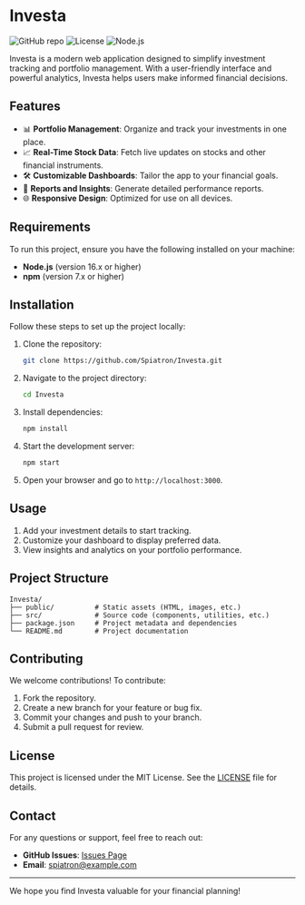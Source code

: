 
# Investa

![GitHub repo](https://img.shields.io/badge/GitHub-Repo-blue?logo=github)
![License](https://img.shields.io/badge/License-MIT-green)
![Node.js](https://img.shields.io/badge/Node.js-16.x-blue?logo=node.js)

Investa is a modern web application designed to simplify investment tracking and portfolio management. With a user-friendly interface and powerful analytics, Investa helps users make informed financial decisions.

## Features

- 📊 **Portfolio Management**: Organize and track your investments in one place.
- 📈 **Real-Time Stock Data**: Fetch live updates on stocks and other financial instruments.
- 🛠 **Customizable Dashboards**: Tailor the app to your financial goals.
- 📑 **Reports and Insights**: Generate detailed performance reports.
- 🌐 **Responsive Design**: Optimized for use on all devices.

## Requirements

To run this project, ensure you have the following installed on your machine:

- **Node.js** (version 16.x or higher)
- **npm** (version 7.x or higher)

## Installation

Follow these steps to set up the project locally:

1. Clone the repository:
   ```bash
   git clone https://github.com/Spiatron/Investa.git
   ```

2. Navigate to the project directory:
   ```bash
   cd Investa
   ```

3. Install dependencies:
   ```bash
   npm install
   ```

4. Start the development server:
   ```bash
   npm start
   ```

5. Open your browser and go to `http://localhost:3000`.

## Usage

1. Add your investment details to start tracking.
2. Customize your dashboard to display preferred data.
3. View insights and analytics on your portfolio performance.

## Project Structure

```plaintext
Investa/
├── public/          # Static assets (HTML, images, etc.)
├── src/             # Source code (components, utilities, etc.)
├── package.json     # Project metadata and dependencies
└── README.md        # Project documentation
```

## Contributing

We welcome contributions! To contribute:

1. Fork the repository.
2. Create a new branch for your feature or bug fix.
3. Commit your changes and push to your branch.
4. Submit a pull request for review.

## License

This project is licensed under the MIT License. See the [LICENSE](LICENSE) file for details.

## Contact

For any questions or support, feel free to reach out:

- **GitHub Issues**: [Issues Page](https://github.com/Spiatron/Investa/issues)
- **Email**: spiatron@example.com

---

We hope you find Investa valuable for your financial planning!
